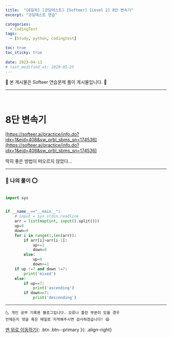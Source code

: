 ```yaml
---
title:  "[6일차] [코딩테스트] [Softeer] [Level 2] 8단 변속기" 
excerpt: "코딩테스트 연습"

categories:
  - CodingTest
tags:
  - [Study, python, codingtest]

toc: true
toc_sticky: true
 
date: 2023-04-13
# last_modified_at: 2020-05-25
---
```


🎀 본 게시물은 Softeer 연습문제 풀이 게시물입니다. 🎀 

---
<br>

# 8단 변속기

[https://softeer.ai/practice/info.do?idx=1&eid=408&sw_prbl_sbms_sn=174536](https://softeer.ai/practice/info.do?idx=1&eid=408&sw_prbl_sbms_sn=174536)


딱히 좋은 방법이 떠오르지 않았다...

---

### 🚀 나의 풀이 ⭕

```python

import sys 


if __name__=="__main__":
    # input = sys.stdin.readline
    arr = list(map(int, input().split()))
    up=0
    down=0 
    for i in range(1,len(arr)):
        if arr[i]>arr[i-1]:
            up+=1
            down=0
        else:
            up=0
            down+=1
    if up !=7 and down !=7:
        print('mixed')
    else:
        if up==7:
            print('ascending')
        if down==7:
            print('descending')

```


***
    🌜 개인 공부 기록용 블로그입니다. 오류나 틀린 부분이 있을 경우 
    언제든지 댓글 혹은 메일로 지적해주시면 감사하겠습니다! 😄

[맨 위로 이동하기](#){: .btn .btn--primary }{: .align-right}